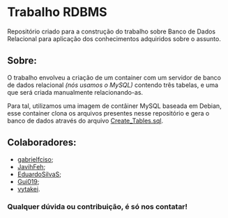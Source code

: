 # Trabalho RDBMS

Repositório criado para a construção do trabalho sobre Banco de Dados Relacional para aplicação dos conhecimentos adquiridos sobre o assunto.

## Sobre:
O trabalho envolveu a criação de um container com um servidor de banco de dados relacional _(nós usamos o MySQL)_ contendo três tabelas, e uma que será criada manualmente relacionando-as.

Para tal, utilizamos uma imagem de contâiner MySQL baseada em Debian, esse container clona os arquivos presentes nesse repositório e gera o banco de dados através do arquivo [Create_Tables.sql](https://github.com/gabrielfcisco/Trabalho_RDBMS/blob/main/Create_Tables.sql).

## Colaboradores:
-  [gabrielfciso](https://github.com/gabrielfcisco/);
-  [JavihFeh](https://github.com/JavihFeh/);
-  [EduardoSilvaS](https://github.com/EduardoSilvaS/);
-  [Gui019](https://github.com/Gui019);
-  [vytakei](https://github.com/vytakei).

### Qualquer dúvida ou contribuição, é só nos contatar!
